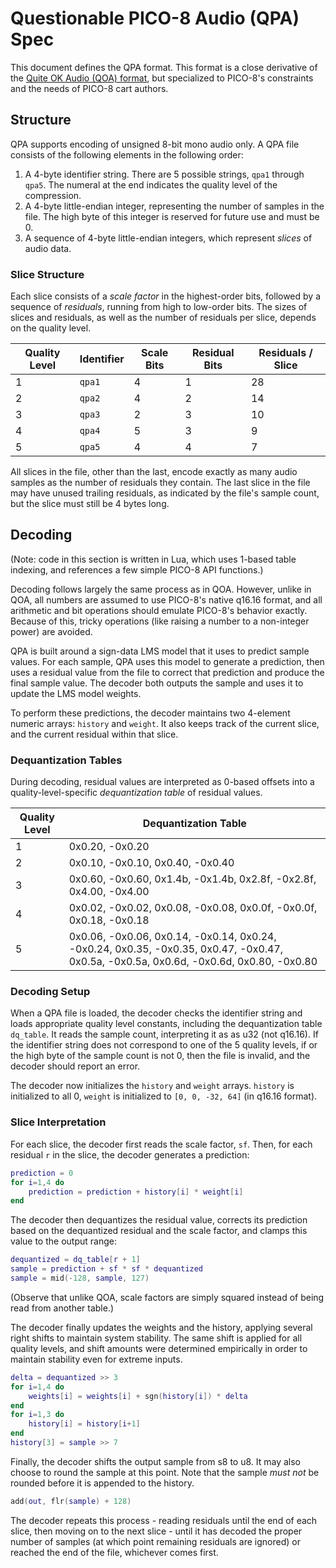 # Questionable PICO-8 Audio (QPA) Spec

This document defines the QPA format. This format is a close derivative of the [Quite OK Audio (QOA) format](https://qoaformat.org), but specialized to PICO-8's constraints and the needs of PICO-8 cart authors.

## Structure

QPA supports encoding of unsigned 8-bit mono audio only.
A QPA file consists of the following elements in the following order:

1. A 4-byte identifier string. There are 5 possible strings, `qpa1` through `qpa5`. The numeral at the end indicates the quality level of the compression.
2. A 4-byte little-endian integer, representing the number of samples in the file. The high byte of this integer is reserved for future use and must be 0.
3. A sequence of 4-byte little-endian integers, which represent _slices_ of audio data.

### Slice Structure

Each slice consists of a _scale factor_ in the highest-order bits, followed by a sequence of _residuals_, running from high to low-order bits. The sizes of slices and residuals, as well as the number of residuals per slice, depends on the quality level.

| Quality Level | Identifier | Scale Bits | Residual Bits | Residuals / Slice |
| ------------- | ---------- | ---------- | ------------- | ----------------- |
| 1             | `qpa1`     | 4          | 1             | 28                |
| 2             | `qpa2`     | 4          | 2             | 14                |
| 3             | `qpa3`     | 2          | 3             | 10                |
| 4             | `qpa4`     | 5          | 3             | 9                 |
| 5             | `qpa5`     | 4          | 4             | 7                 |

All slices in the file, other than the last, encode exactly as many audio samples as the number of residuals they contain. The last slice in the file may have unused trailing residuals, as indicated by the file's sample count, but the slice must still be 4 bytes long.

## Decoding

(Note: code in this section is written in Lua, which uses 1-based table indexing, and references a few simple PICO-8 API functions.)

Decoding follows largely the same process as in QOA. However, unlike in QOA, all numbers are assumed to use PICO-8's native q16.16 format, and all arithmetic and bit operations should emulate PICO-8's behavior exactly. Because of this, tricky operations (like raising a number to a non-integer power) are avoided.

QPA is built around a sign-data LMS model that it uses to predict sample values. For each sample, QPA uses this model to generate a prediction, then uses a residual value from the file to correct that prediction and produce the final sample value. The decoder both outputs the sample and uses it to update the LMS model weights.

To perform these predictions, the decoder maintains two 4-element numeric arrays: `history` and `weight`. It also keeps track of the current slice, and the current residual within that slice.

### Dequantization Tables

During decoding, residual values are interpreted as 0-based offsets into a quality-level-specific _dequantization table_ of residual values.

| Quality Level | Dequantization Table                                                                                                                   |
| ------------- | -------------------------------------------------------------------------------------------------------------------------------------- |
| 1             | 0x0.20, -0x0.20                                                                                                                        |
| 2             | 0x0.10, -0x0.10, 0x0.40, -0x0.40                                                                                                       |
| 3             | 0x0.60, -0x0.60, 0x1.4b, -0x1.4b, 0x2.8f, -0x2.8f, 0x4.00, -0x4.00                                                                     |
| 4             | 0x0.02, -0x0.02, 0x0.08, -0x0.08, 0x0.0f, -0x0.0f, 0x0.18, -0x0.18                                                                     |
| 5             | 0x0.06, -0x0.06, 0x0.14, -0x0.14, 0x0.24, -0x0.24, 0x0.35, -0x0.35, 0x0.47, -0x0.47, 0x0.5a, -0x0.5a, 0x0.6d, -0x0.6d, 0x0.80, -0x0.80 |

### Decoding Setup

When a QPA file is loaded, the decoder checks the identifier string and loads appropriate quality level constants, including the dequantization table `dq_table`. It reads the sample count, interpreting it as as u32 (not q16.16). If the identifier string does not correspond to one of the 5 quality levels, if or the high byte of the sample count is not 0, then the file is invalid, and the decoder should report an error.

The decoder now initializes the `history` and `weight` arrays. `history` is initialized to all 0, `weight` is initialized to `[0, 0, -32, 64]` (in q16.16 format).

### Slice Interpretation

For each slice, the decoder first reads the scale factor, `sf`. Then, for each residual `r` in the slice, the decoder generates a prediction:

```lua
prediction = 0
for i=1,4 do
	prediction = prediction + history[i] * weight[i]
end
```

The decoder then dequantizes the residual value, corrects its prediction based on the dequantized residual and the scale factor, and clamps this value to the output range:

```lua
dequantized = dq_table[r + 1]
sample = prediction + sf * sf * dequantized
sample = mid(-128, sample, 127)
```

(Observe that unlike QOA, scale factors are simply squared instead of being read from another table.)

The decoder finally updates the weights and the history, applying several right shifts to maintain system stability. The same shift is applied for all quality levels, and shift amounts were determined empirically in order to maintain stability even for extreme inputs.

```lua
delta = dequantized >> 3
for i=1,4 do
	weights[i] = weights[i] + sgn(history[i]) * delta
end
for i=1,3 do
    history[i] = history[i+1]
end
history[3] = sample >> 7
```

Finally, the decoder shifts the output sample from s8 to u8. It may also choose to round the sample at this point. Note that the sample _must not_ be rounded before it is appended to the history.

```lua
add(out, flr(sample) + 128)
```

The decoder repeats this process - reading residuals until the end of each slice, then moving on to the next slice - until it has decoded the proper number of samples (at which point remaining residuals are ignored) or reached the end of the file, whichever comes first.
